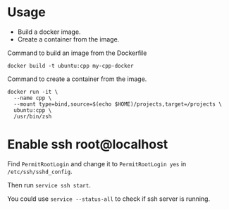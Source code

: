 # Usage

- Build a docker image.
- Create a container from the image.

Command to build an image from the Dockerfile

```
docker build -t ubuntu:cpp my-cpp-docker
```

Command to create a container from the image.

```
docker run -it \
  --name cpp \
  --mount type=bind,source=$(echo $HOME)/projects,target=/projects \
  ubuntu:cpp \
  /usr/bin/zsh
```

# Enable ssh root@localhost

Find `PermitRootLogin` and change it to `PermitRootLogin yes` in `/etc/ssh/sshd_config`.

Then run `service ssh start`.

You could use `service --status-all` to check if ssh server is running.